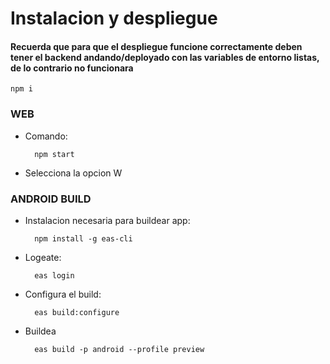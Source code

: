 # Instalacion y despliegue

#### Recuerda que para que el despliegue funcione correctamente deben tener el backend andando/deployado con las variables de entorno listas, de lo contrario no funcionara

    npm i

### WEB

- Comando:

        npm start

- Selecciona la opcion W

### ANDROID BUILD

- Instalacion necesaria para buildear app:

        npm install -g eas-cli

- Logeate:

        eas login

- Configura el build:

        eas build:configure

- Buildea

        eas build -p android --profile preview
